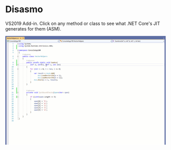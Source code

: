 # Disasmo
VS2019 Add-in. 
Click on any method or class to see what .NET Core's JIT generates for them (ASM).

![demo](images/screenshot.gif)
